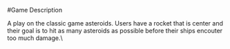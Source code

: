 #Game Description

A play on the classic game asteroids. Users have a rocket that is center and their goal is to hit
as many asteroids as possible before their ships encouter too much damage.\

